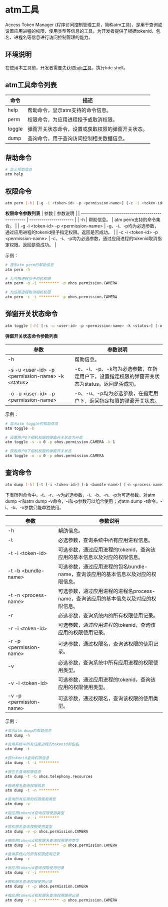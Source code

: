 # atm工具

Access Token Manager (程序访问控制管理工具，简称atm工具)，是用于查询<!--Del-->或设置<!--DelEnd-->应用进程的权限、使用类型等信息的工具，为开发者提供了根据tokenid、包名、进程名等信息进行访问控制管理的能力。

## 环境说明
在使用本工具前，开发者需要先获取[hdc工具](../dfx/hdc.md)，执行hdc shell。

## atm工具命令列表

| 命令                | 描述 |
| ------------------- | -----------|
| help                | 帮助命令，显示atm支持的命令信息。 |
| <!--DelRow-->perm   | 权限命令，为应用进程授予或取消权限。 |
| <!--DelRow-->toggle | 弹窗开关状态命令，设置或获取权限的弹窗开关状态。 |
| dump                | 查询命令，用于查询访问控制相关数据信息。 |

## 帮助命令

```bash
# 显示帮助信息
atm help
```


<!--Del-->

## 权限命令
```bash
atm perm [-h] [-g -i <token-id> -p <permission-name>] [-c -i <token-id> -p <permission-name>]
```

**权限命令参数列表**
| 参数                                               | 参数说明                  | 
| -------------------------------------------------- | ---------------------- | 
| -h                                        | 帮助信息。 | atm perm支持的命令集合。 |
| -g&nbsp;-i \<token-id\>&nbsp;-p \<permission-name\> | -g、-i、-p均为必选参数，通过应用进程的tokenid授予指定权限。返回是否成功。    | 
| -c&nbsp;-i \<token-id\>&nbsp;-p \<permission-name\> | -c、-i、-p均为必选参数，通过应用进程的tokenid取消指定权限。返回是否成功。    | 

示例：

```bash
# 显示atm perm的帮助信息
atm perm -h

# 为应用进程授予相机权限
atm perm -g -i ********* -p ohos.permission.CAMERA

# 为应用进程取消相机权限
atm perm -c -i ********* -p ohos.permission.CAMERA
```


## 弹窗开关状态命令

```bash
atm toggle [-h] [-s -u <user-id> -p <permission-name> -k <status>] [-o -u <user-id> -p <permission-name>]
```
**弹窗开关状态命令参数列表**

| 参数                                                           | 参数说明                                | 
| ----------------------------------------------------------------- | ----------------------------------- | 
| -h                                                     | 帮助信息。              | 
| -s&nbsp;-u \<user-id\>&nbsp;-p \<permission-name\>&nbsp;-k \<status\> | -c、-i、-p、-k均为必选参数，在指定用户下，设置指定权限的弹窗开关状态为status。返回是否成功。 | 
| -o&nbsp;-u \<user-id\>&nbsp;-p \<permission-name\> | -o、-u、-p均为必选参数，在指定用户下，返回指定权限的弹窗开关状态。 | 

示例：

```bash
# 显示atm toggle的帮助信息
atm toggle -h

# 设置用户0下相机权限的弹窗开关状态为开启
atm toggle -s -u 0 -p ohos.permission.CAMERA -k 1

# 获取用户0下相机权限的弹窗开关状态
atm toggle -o -u 0 -p ohos.permission.CAMERA
```

<!--DelEnd-->


## 查询命令

<!--RP1-->
```bash
atm dump [-h] [-t [-i <token-id>] [-b <bundle-name>] [-n <process-name>]] [-r [-i <token-id>] [-p <permission-name>]] [-v [-i <token-id>] [-p <permission-name>]]
```
<!--RP1End-->

下表所列命令中，-t、<!--Del-->-r、<!--DelEnd-->-v为必选参数，-i、-b、-n、-p为可选参数。对<!--Del-->atm dump -r和<!--DelEnd-->atm dump -v命令，-i和-p参数可以组合使用；对atm dump -t命令，-i、-b、-n参数只能单独使用。

| 参数                                          | 参数说明                                                 | 
| ----------------------------------------------- | ---------------------------------------------------- | 
| -h                                     | 帮助信息。                              | 
| -t                                     | 必选参数，查询系统中所有应用进程信息。                             | 
| -t&nbsp;-i \<token-id\>                     | 可选参数，通过应用进程的tokenid，查询该应用的基本信息以及对应的权限信息。             | 
| -t&nbsp;-b \<bundle-name\>                  |  可选参数，通过应用进程的包名bundle-name，查询该应用的基本信息以及对应的权限信息。     | 
| -t&nbsp;-n \<process-name\>                 |  可选参数，通过应用进程的进程名process-name，查询该应用的基本信息以及对应的权限信息。  |
| <!--DelRow-->-r                        |  必选参数，查询系统内的所有权限使用记录。                           | 
| <!--DelRow-->-r&nbsp;-i \<token-id\>        | 可选参数，通过应用进程的tokenid，查询该应用的权限使用记录。        | 
| <!--DelRow-->-r&nbsp;-p \<permission-name\> | 可选参数，通过权限名，查询该权限的使用记录。                        |
| -v                                     | 必选参数，查询系统中所有应用进程的权限使用类型。                    | 
| -v&nbsp;-i \<token-id\>                     | 可选参数，通过应用进程的tokenid，查询该应用的权限使用类型。         | 
| -v&nbsp;-p \<permission-name\>              | 可选参数，通过权限名，查询该权限的使用类型。                        | 

示例：

```bash
#显示atm dump的帮助信息
atm dump -h

#查询系统中所有应用进程的tokenid和包名
atm dump -t

#按tokenid查询权限信息
atm dump -t -i *********

#按包名查询权限信息
atm dump -t -b ohos.telephony.resources

#按进程名查询权限信息
atm dump -t -n *********

#查询所有应用的权限使用类型
atm dump -v

#按应用tokenid查询权限使用类型
atm dump -v -i *********

#按权限名查询权限使用类型
atm dump -v -p ohos.permission.CAMERA

#按应用tokenid和权限名查询权限使用类型
atm dump -v -i ********* -p ohos.permission.CAMERA
```

<!--Del-->
```bash
#查询系统内的所有权限使用记录
atm dump -r

#按应用tokenid查询权限使用记录
atm dump -r -i *********

#按权限名查询权限使用记录
atm dump -r -p ohos.permission.CAMERA

#按应用tokenid和权限名查询权限使用记录
atm dump -r -i ********* -p ohos.permission.CAMERA
```
<!--DelEnd-->
